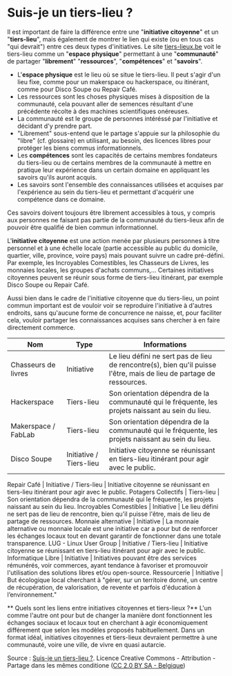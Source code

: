 # Suis-je un tiers-lieu ?

Il est important de faire la différence entre une "**initiative citoyenne**" et un "**tiers-lieu**", mais également de montrer le lien qui existe (ou en tous cas "qui devrait") entre ces deux types d'initiatives. Le site [tiers-lieux.be](http://www.tiers-lieux.be) voit le tiers-lieu comme un "**espace physique**" permettant à une "**communauté**" de partager "**librement**" "**ressources**", "**compétences**" et "**savoirs**".

* L'**espace physique** est le lieu où se situe le tiers-lieu. Il peut s'agir d'un lieu fixe, comme pour un makerspace ou hackerspace, ou itinérant, comme pour Disco Soupe ou Repair Café.
* Les ressources sont les choses physiques mises à disposition de la communauté, cela pouvant aller de semences résultant d'une précédente récolte à des machines scientifiques onéreuses.
* La communauté est le groupe de personnes intéréssé par l'initiative et décidant d'y prendre part.
* "Librement" sous-entend que le partage s'appuie sur la philosophie du "libre" (cf. glossaire) en utilisant, au besoin, des licences libres pour protéger les biens commus informationnels.
* Les **compétences** sont les capacités de certains membres fondateurs du tiers-lieu ou de certains membres de la communauté à mettre en pratique leur expérience dans un certain domaine en appliquant les savoirs qu'ils auront acquis.
* Les savoirs sont l'ensemble des connaissances utilisées et acquises par l'expérience au sein du tiers-lieu et permettant d'acquérir une compétence dans ce domaine.

Ces savoirs doivent toujours être librement accessibles à tous, y compris aux personnes ne faisant pas partie de la communauté du tiers-lieux afin de pouvoir être qualifié de bien commun informationnel.

L'**initiative citoyenne** est une action menée par plusieurs personnes à titre personnel et à une échelle locale (partie accessible au public du domicile, quartier, ville, province, voire pays) mais pouvant suivre un cadre pré-défini. Par exemple, les Incroyables Comestibles, les Chasseurs de Livres, les monnaies locales, les groupes d'achats communs,... Certaines initiatives citoyennes peuvent se réunir sous forme de tiers-lieu itinérant, par exemple Disco Soupe ou Repair Café.

Aussi bien dans le cadre de l'initiative citoyenne que du tiers-lieu, un point commun important est de vouloir voir se reproduire l'initiative à d'autres endroits, sans qu'aucune forme de concurrence ne naisse, et, pour faciliter cela, vouloir partager les connaissances acquises sans chercher à en faire directement commerce.


**Nom** | **Type** | **Informations**
------------ | ------------- | -------------
Chasseurs de livres | Initiative	| Le lieu défini ne sert pas de lieu de rencontre(s), bien qu'il puisse l'être, mais de lieu de partage de ressources.
Hackerspace |	Tiers-lieu |	Son orientation dépendra de la communauté qui le fréquente, les projets naissant au sein du lieu.
Makerspace / FabLab |	Tiers-lieu | Son orientation dépendra de la communauté qui le fréquente, les projets naissant au sein du lieu.
Disco Soupe |	Initiative / Tiers-lieu | Initiative citoyenne se réunissant en tiers-lieu itinérant pour agir avec le public.

Repair Café |	Initiative / Tiers-lieu |	Initiative citoyenne se réunissant en tiers-lieu itinérant pour agir avec le public.
Potagers Collectifs |	Tiers-lieu |	Son orientation dépendra de la communauté qui le fréquente, les projets naissant au sein du lieu.
Incroyables Comestibles |	Initiative |	Le lieu défini ne sert pas de lieu de rencontre, bien qu'il puisse l'être, mais de lieu de partage de ressources.
Monnaie alternative |	Initiative |	La monnaie alternative ou monnaie locale est une initiative car a pour but de renforcer les échanges locaux tout en devant garantir de fonctionner dans une totale transparence.
LUG - Linux User Group |	Initiative / Tiers-lieu | Initiative citoyenne se réunissant en tiers-lieu itinérant pour agir avec le public.
Informatique Libre |	Initiative |	Initiatives pouvant être des services rémunérés, voir commerces, ayant tendance à favoriser et promouvoir l'utilisation des solutions libres et/ou open-source.
Ressourcerie |	Initiative | But écologique local cherchant à "gérer, sur un territoire donné, un centre de récupération, de valorisation, de revente et parfois d'éducation à l’environnement."


** Quels sont les liens entre initiatives citoyennes et tiers-lieux ?**  L'un comme l'autre ont pour but de changer la manière dont fonctionnent les échanges sociaux et locaux tout en cherchant à agir économiquement différement que selon les modèles proposés habituellement. Dans un format idéal, initiatives citoyennes et tiers-lieux devraient permettre à une communauté, voire une ville, de vivre en quasi autarcie.

Source : [Suis-je un tiers-lieu ?](http://suisjeuntierslieu.tiers-lieux.be). Licence Creative Commons - Attribution - Partage dans les mêmes conditione ([CC 2.0 BY SA - Belgique](https://creativecommons.org/licenses/by-sa/2.0/be))

